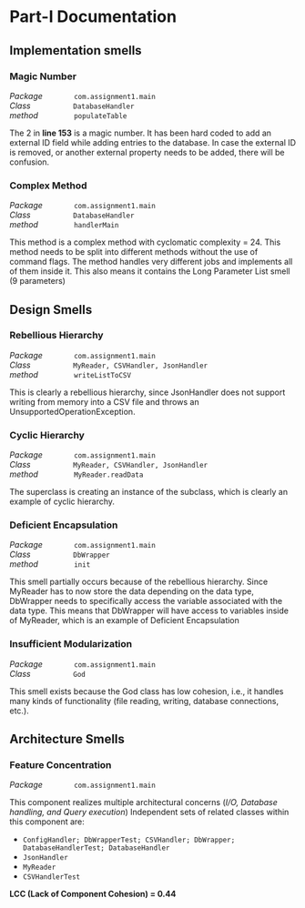 # Part-I Documentation

## Implementation smells
### Magic Number
*Package* &nbsp;&nbsp;&nbsp;&nbsp;&nbsp;&nbsp; &nbsp;&nbsp;&nbsp;&nbsp;&nbsp;&nbsp;`com.assignment1.main`\
*Class* &nbsp;&nbsp;&nbsp;&nbsp;&nbsp;&nbsp;&nbsp;&nbsp;&nbsp;&nbsp;&nbsp;&nbsp;&nbsp;&nbsp;&nbsp;&nbsp;&nbsp; `DatabaseHandler`\
*method* &nbsp;&nbsp;&nbsp;&nbsp;&nbsp;&nbsp;&nbsp;&nbsp;&nbsp;&nbsp;&nbsp;&nbsp;&nbsp;&nbsp; `populateTable`

The 2 in **line 153** is a magic number. It has been hard coded to add an external ID field while adding entries to the database. In case the external ID is removed, or another external property needs to be added, there will be confusion.

### Complex Method
*Package* &nbsp;&nbsp;&nbsp;&nbsp;&nbsp;&nbsp; &nbsp;&nbsp;&nbsp;&nbsp;&nbsp;&nbsp;`com.assignment1.main`\
*Class* &nbsp;&nbsp;&nbsp;&nbsp;&nbsp;&nbsp;&nbsp;&nbsp;&nbsp;&nbsp;&nbsp;&nbsp;&nbsp;&nbsp;&nbsp;&nbsp;&nbsp; `DatabaseHandler`\
*method* &nbsp;&nbsp;&nbsp;&nbsp;&nbsp;&nbsp;&nbsp;&nbsp;&nbsp;&nbsp;&nbsp;&nbsp;&nbsp;&nbsp; `handlerMain`

This method is a complex method with cyclomatic complexity = 24. This method needs to be split into different methods without the use of command flags. The method handles very different jobs and implements all of them inside it. This also means it contains the Long Parameter List smell (9 parameters)

## Design Smells
### Rebellious Hierarchy
*Package* &nbsp;&nbsp;&nbsp;&nbsp;&nbsp;&nbsp; &nbsp;&nbsp;&nbsp;&nbsp;&nbsp;&nbsp;`com.assignment1.main`\
*Class* &nbsp;&nbsp;&nbsp;&nbsp;&nbsp;&nbsp;&nbsp;&nbsp;&nbsp;&nbsp;&nbsp;&nbsp;&nbsp;&nbsp;&nbsp;&nbsp;&nbsp; `MyReader, CSVHandler, JsonHandler`\
*method* &nbsp;&nbsp;&nbsp;&nbsp;&nbsp;&nbsp;&nbsp;&nbsp;&nbsp;&nbsp;&nbsp;&nbsp;&nbsp;&nbsp; `writeListToCSV`

This is clearly a rebellious hierarchy, since JsonHandler does not support writing from memory into a CSV file and throws an UnsupportedOperationException.

### Cyclic Hierarchy
*Package* &nbsp;&nbsp;&nbsp;&nbsp;&nbsp;&nbsp; &nbsp;&nbsp;&nbsp;&nbsp;&nbsp;&nbsp;`com.assignment1.main`\
*Class* &nbsp;&nbsp;&nbsp;&nbsp;&nbsp;&nbsp;&nbsp;&nbsp;&nbsp;&nbsp;&nbsp;&nbsp;&nbsp;&nbsp;&nbsp;&nbsp;&nbsp; `MyReader, CSVHandler, JsonHandler`\
*method* &nbsp;&nbsp;&nbsp;&nbsp;&nbsp;&nbsp;&nbsp;&nbsp;&nbsp;&nbsp;&nbsp;&nbsp;&nbsp;&nbsp; `MyReader.readData`

The superclass is creating an instance of the subclass, which is clearly an example of cyclic hierarchy.

### Deficient Encapsulation
*Package* &nbsp;&nbsp;&nbsp;&nbsp;&nbsp;&nbsp; &nbsp;&nbsp;&nbsp;&nbsp;&nbsp;&nbsp;`com.assignment1.main`\
*Class* &nbsp;&nbsp;&nbsp;&nbsp;&nbsp;&nbsp;&nbsp;&nbsp;&nbsp;&nbsp;&nbsp;&nbsp;&nbsp;&nbsp;&nbsp;&nbsp;&nbsp; `DbWrapper`\
*method* &nbsp;&nbsp;&nbsp;&nbsp;&nbsp;&nbsp;&nbsp;&nbsp;&nbsp;&nbsp;&nbsp;&nbsp;&nbsp;&nbsp; `init`

This smell partially occurs because of the rebellious hierarchy. Since MyReader has to now store the data depending on the data type, DbWrapper needs to specifically access the variable associated with the data type. This means that DbWrapper will have access to variables inside of MyReader, which is an example of Deficient Encapsulation

### Insufficient Modularization
*Package* &nbsp;&nbsp;&nbsp;&nbsp;&nbsp;&nbsp; &nbsp;&nbsp;&nbsp;&nbsp;&nbsp;&nbsp;`com.assignment1.main`\
*Class* &nbsp;&nbsp;&nbsp;&nbsp;&nbsp;&nbsp;&nbsp;&nbsp;&nbsp;&nbsp;&nbsp;&nbsp;&nbsp;&nbsp;&nbsp;&nbsp;&nbsp; `God`


This smell exists because the God class has low cohesion, i.e., it handles many kinds of functionality (file reading, writing, database connections, etc.).

## Architecture Smells
### Feature Concentration
*Package* &nbsp;&nbsp;&nbsp;&nbsp;&nbsp;&nbsp; &nbsp;&nbsp;&nbsp;&nbsp;&nbsp;&nbsp;`com.assignment1.main`

This component realizes multiple architectural concerns (*I/O, Database handling, and Query execution*) Independent sets of related classes within this component are: 
- `ConfigHandler; DbWrapperTest; CSVHandler; DbWrapper; DatabaseHandlerTest; DatabaseHandler`
- `JsonHandler` 
- `MyReader` 
- `CSVHandlerTest`  

**LCC (Lack of Component Cohesion) = 0.44**

<blockquote class="imgur-embed-pub" lang="en" data-id="a/a7v97cK" data-context="false" ><a href="//imgur.com/a/a7v97cK"></a></blockquote><script async src="//s.imgur.com/min/embed.js" charset="utf-8"></script>

